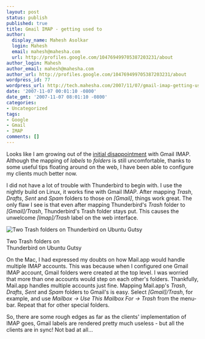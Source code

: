 ```yaml
---
layout: post
status: publish
published: true
title: Gmail IMAP - getting used to
author:
  display_name: Mahesh Asolkar
  login: Mahesh
  email: mahesh@mahesha.com
  url: http://profiles.google.com/104769499705387203231/about
author_login: Mahesh
author_email: mahesh@mahesha.com
author_url: http://profiles.google.com/104769499705387203231/about
wordpress_id: 77
wordpress_url: http://tech.mahesha.com/2007/11/07/gmail-imap-getting-used-to/
date: '2007-11-07 00:01:10 -0800'
date_gmt: '2007-11-07 08:01:10 -0800'
categories:
- Uncategorized
tags:
- Google
- Gmail
- IMAP
comments: []
---
```

<p>Looks like I am growing out of the <a href="http://tech.mahesha.com/2007/10/24/gmail-imap-disappointing/" title="Gmail IMAP disappointing :(">initial disappointment</a> with Gmail IMAP. Although the mapping of <em>labels</em> to <em>folders</em> is still uncomfortable, thanks to some useful tips floating around on the web, I have been able to configure my clients much better now.</p>
<p>I did not have a lot of trouble with Thunderbird to begin with. I use the nightly build on Linux, it works fine with Gmail IMAP. After mapping <em>Trash</em>, <em>Drafts</em>, <em>Sent</em> and <em>Spam</em> folders to those on <em>[Gmail]</em>, things work great. The only flaw I see is that even after mapping Thunderbird's <em>Trash</em> folder to <em>[Gmail]/Trash</em>, Thunderbird's Trash folder stays put. This causes the unwelcome <em>[Imap]/Trash</em> label on the web interface.</p>
<div class="img_container">
<img src="/wp-content/images/imap-gmail-tbd-gutsy-trashes.png" alt="Two Trash folders on Thunderbird on Ubuntu Gutsy"></p>
<div class="caption">Two Trash folders on<br />Thunderbird on Ubuntu Gutsy</div>
</div>
<p>On the Mac, I had expressed my doubts on how Mail.app would handle multiple IMAP accounts. This was because when I configured one Gmail IMAP account, Gmail folders were created at the top level. I was worried that more than one accounts would step on each other's folders. Thankfully, Mail.app handles multiple accounts just fine. Mapping Mail.app's <em>Trash</em>, <em>Drafts</em>, <em>Sent</em> and <em>Spam</em> folders to Gmail's is easy. Select <em>[Gmail]/Trash</em>, for example, and use <em>Mailbox -> Use This Mailbox For -> Trash</em> from the menu-bar. Repeat that for other special folders.</p>
<p>So, there are some rough edges as far as the clients' implementation of IMAP goes, Gmail labels are rendered pretty much useless - but all the clients are in sync! Not bad at all...</p>
